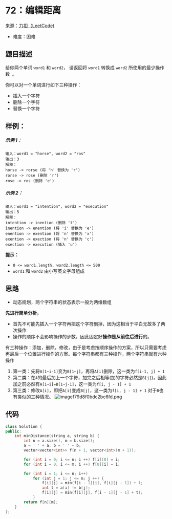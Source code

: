 # 72：编辑距离
来源：[力扣（LeetCode)](https://leetcode.cn/problems/edit-distance/)

* 难度：困难

## 题目描述
给你两个单词 `word1` 和 `word2`， 请返回将 `word1` 转换成 `word2` 所使用的最少操作数  。

你可以对一个单词进行如下三种操作：

* 插入一个字符
* 删除一个字符
* 替换一个字符

## 样例：
##### 示例 1：
```
输入：word1 = "horse", word2 = "ros"
输出：3
解释：
horse -> rorse (将 'h' 替换为 'r')
rorse -> rose (删除 'r')
rose -> ros (删除 'e')
```
##### 示例 2：
```
输入：word1 = "intention", word2 = "execution"
输出：5
解释：
intention -> inention (删除 't')
inention -> enention (将 'i' 替换为 'e')
enention -> exention (将 'n' 替换为 'x')
exention -> exection (将 'n' 替换为 'c')
exection -> execution (插入 'u')
```

**提示：**
* `0 <= word1.length, word2.length <= 500`
* `word1` 和 `word2` 由小写英文字母组成

## 思路
* 动态规划，两个字符串的状态表示一般为两维数组


**先进行简单分析，**
* 首先不可能先插入一个字符再把这个字符删掉，因为这相当于平白无故多了两次操作
* 操作的顺序不会影响操作的步数，因此固定好**操作是从前往后进行**的。

有三种操作：添加，删除，修改，由于是考虑按顺序操作的方案，所以只需要考虑再最后一个位置进行操作的方案。每个字符串都有三种操作，两个字符串就有六种操作
1. 第一类：先将`A[1~i-1]`变为`B[1~j]`，再将`A[i]`删除，这一类为`f[i-1, j] + 1`
2. 第二类：在`A`的最后加上一个字符，加完之后相等(加的字符必然是`B[j]`)，因此加之前必然有`A[1~i]=B[1~j-1]`，这一类为`f[i, j - 1] + 1`
3. 第三类：修改`A[i]`，即把`A[i]`变成`B[j]`，这一类为`f[i, j - 1] + 1`
对于`B`也有类似的三种情况。
![imagef79d8f0bdc2bc6fd.png](https://img.wang.232232.xyz/img/2022/05/26/imagef79d8f0bdc2bc6fd.png)

## 代码
```c++
class Solution {
public:
    int minDistance(string a, string b) {
        int n = a.size(), m = b.size();
        a = ' ' + a, b = ' ' + b;
        vector<vector<int>> f(n + 1, vector<int>(m + 1));

        for (int i = 0; i <= n; i ++) f[i][0] = i;
        for (int i = 0; i <= m; i ++) f[0][i] = i;

        for (int i = 1; i <= n; i++)
            for (int j = 1; j <= m; j ++) {
                f[i][j] = min(f[i - 1][j], f[i][j - 1]) + 1;
                int t = a[i] != b[j];
                f[i][j] = min(f[i][j], f[i - 1][j - 1] + t);
            }
        return f[n][m];
    }
};
```